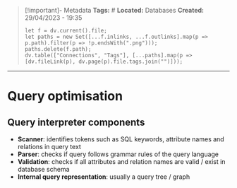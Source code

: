 > [!important]- Metadata
> **Tags:** #
> **Located:** Databases
> **Created:** 29/04/2023 - 19:35
> ```dataviewjs
> let f = dv.current().file;
> let paths = new Set([...f.inlinks, ...f.outlinks].map(p => p.path).filter(p => !p.endsWith(".png")));
> paths.delete(f.path);
> dv.table(["Connections", "Tags"], [...paths].map(p => [dv.fileLink(p), dv.page(p).file.tags.join("")]));
> ```

___
# Query optimisation

## Query interpreter components
- **Scanner**: identifies tokens such as SQL keywords, attribute names and relations in query text
- **Parser**: checks if query follows grammar rules of the query language 
- **Validation**: checks if all attributes and relation names are valid / exist in database schema 
- **Internal query representation**: usually a query tree / graph
